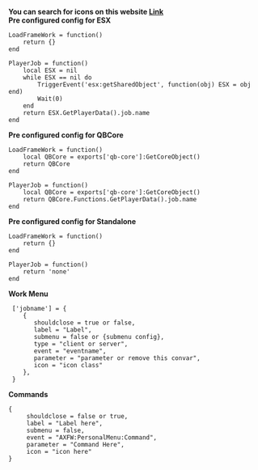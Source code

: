 **You can search for icons on this website <a href="https://fontawesome.com/v5/search?s=solid%2Cbrands">Link</a>**<br>
**Pre configured config for ESX**
````
LoadFrameWork = function()
    return {}
end

PlayerJob = function()
    local ESX = nil
    while ESX == nil do 
        TriggerEvent('esx:getSharedObject', function(obj) ESX = obj end)
        Wait(0)
    end
    return ESX.GetPlayerData().job.name
end
````
**Pre configured config for QBCore**
````
LoadFrameWork = function()
    local QBCore = exports['qb-core']:GetCoreObject()
    return QBCore
end

PlayerJob = function()
    local QBCore = exports['qb-core']:GetCoreObject()
    return QBCore.Functions.GetPlayerData().job.name
end
````

**Pre configured config for Standalone**
````
LoadFrameWork = function()
    return {}
end

PlayerJob = function()
    return 'none'
end
````

**Work Menu**
````
 ['jobname'] = {
    {
       shouldclose = true or false,
       label = "Label",
       submenu = false or {submenu config},
       type = "client or server",
       event = "eventname",
       parameter = "parameter or remove this convar",
       icon = "icon class"
    },
 }
 ````
**Commands**
````
{
     shouldclose = false or true,
     label = "Label here",
     submenu = false,
     event = "AXFW:PersonalMenu:Command",
     parameter = "Command Here",
     icon = "icon here"
}

